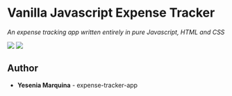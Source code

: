 # Vanilla Javascript Expense Tracker

_An expense tracking app written entirely in pure Javascript, HTML and CSS_



<image src="images/start_screen.png">
<image src="images/transaction_screen.png">

## Author

* **Yesenia Marquina** - expense-tracker-app
